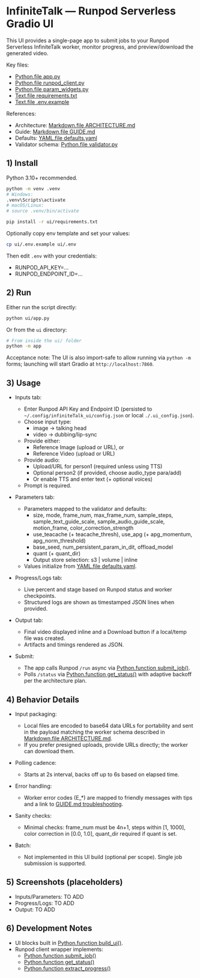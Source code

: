 # InfiniteTalk — Runpod Serverless Gradio UI

This UI provides a single-page app to submit jobs to your Runpod Serverless InfiniteTalk worker, monitor progress, and preview/download the generated video.

Key files:
- [Python.file app.py](ui/app.py)
- [Python.file runpod_client.py](ui/runpod_client.py)
- [Python.file param_widgets.py](ui/param_widgets.py)
- [Text.file requirements.txt](ui/requirements.txt)
- [Text.file .env.example](ui/.env.example)

References:
- Architecture: [Markdown.file ARCHITECTURE.md](ARCHITECTURE.md)
- Guide: [Markdown.file GUIDE.md](GUIDE.md)
- Defaults: [YAML.file defaults.yaml](config/defaults.yaml)
- Validator schema: [Python.file validator.py](worker/validator.py)


## 1) Install

Python 3.10+ recommended.

```bash
python -m venv .venv
# Windows:
.venv\Scripts\activate
# macOS/Linux:
# source .venv/bin/activate

pip install -r ui/requirements.txt
```

Optionally copy env template and set your values:
```bash
cp ui/.env.example ui/.env
```

Then edit `.env` with your credentials:
- RUNPOD_API_KEY=...
- RUNPOD_ENDPOINT_ID=...


## 2) Run

Either run the script directly:
```bash
python ui/app.py
```

Or from the `ui` directory:
```bash
# From inside the ui/ folder
python -m app
```

Acceptance note: The UI is also import-safe to allow running via `python -m` forms; launching will start Gradio at `http://localhost:7860`.


## 3) Usage

- Inputs tab:
  - Enter Runpod API Key and Endpoint ID (persisted to `~/.config/infiniteTalk_ui/config.json` or local `./.ui_config.json`).
  - Choose input type:
    - image → talking head
    - video → dubbing/lip-sync
  - Provide either:
    - Reference Image (upload or URL), or
    - Reference Video (upload or URL)
  - Provide audio:
    - Upload/URL for person1 (required unless using TTS)
    - Optional person2 (if provided, choose audio_type para/add)
    - Or enable TTS and enter text (+ optional voices)
  - Prompt is required.

- Parameters tab:
  - Parameters mapped to the validator and defaults:
    - size, mode, frame_num, max_frame_num, sample_steps, sample_text_guide_scale, sample_audio_guide_scale, motion_frame, color_correction_strength
    - use_teacache (+ teacache_thresh), use_apg (+ apg_momentum, apg_norm_threshold)
    - base_seed, num_persistent_param_in_dit, offload_model
    - quant (+ quant_dir)
    - Output store selection: s3 | volume | inline
  - Values initialize from [YAML.file defaults.yaml](config/defaults.yaml).

- Progress/Logs tab:
  - Live percent and stage based on Runpod status and worker checkpoints.
  - Structured logs are shown as timestamped JSON lines when provided.

- Output tab:
  - Final video displayed inline and a Download button if a local/temp file was created.
  - Artifacts and timings rendered as JSON.

- Submit:
  - The app calls Runpod `/run` async via [Python.function submit_job()](ui/runpod_client.py:1).
  - Polls `/status` via [Python.function get_status()](ui/runpod_client.py:1) with adaptive backoff per the architecture plan.


## 4) Behavior Details

- Input packaging:
  - Local files are encoded to base64 data URLs for portability and sent in the payload matching the worker schema described in [Markdown.file ARCHITECTURE.md](ARCHITECTURE.md).
  - If you prefer presigned uploads, provide URLs directly; the worker can download them.

- Polling cadence:
  - Starts at 2s interval, backs off up to 6s based on elapsed time.

- Error handling:
  - Worker error codes (E_*) are mapped to friendly messages with tips and a link to [GUIDE.md troubleshooting](GUIDE.md).

- Sanity checks:
  - Minimal checks: frame_num must be 4n+1, steps within [1, 1000], color correction in [0.0, 1.0], quant_dir required if quant is set.

- Batch:
  - Not implemented in this UI build (optional per scope). Single job submission is supported.


## 5) Screenshots (placeholders)

- Inputs/Parameters: TO ADD
- Progress/Logs: TO ADD
- Output: TO ADD


## 6) Development Notes

- UI blocks built in [Python.function build_ui()](ui/app.py:1).
- Runpod client wrapper implements:
  - [Python.function submit_job()](ui/runpod_client.py:1)
  - [Python.function get_status()](ui/runpod_client.py:1)
  - [Python.function extract_progress()](ui/runpod_client.py:1)
